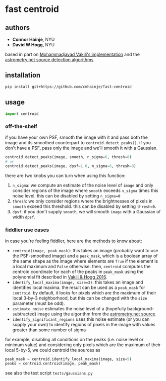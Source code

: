 # fast centroid

## authors

- **Connor Hainje**, NYU
- **David W Hogg**, NYU

based in part on [Mohammadjavad Vakili's implementation](https://github.com/mjvakili/centerer) and the [astrometry.net source detection algorithms](https://github.com/dstndstn/astrometry.net).


## installation

```bash
pip install git+https://github.com/cmhainje/fast-centroid
```


## usage

```python
import centroid
```

### off-the-shelf

if you have your own PSF, smooth the image with it and pass both the image and its smoothed counterpart to `centroid.detect_peaks()`. if you don't have a PSF, pass only the image and we'll smooth it with a Gaussian.

```python
centroid.detect_peaks(image, smooth, n_sigma=6, thresh=8)
# or
centroid.detect_peaks(image, dpsf=1.0, n_sigma=6, thresh=8)
```

there are two knobs you can turn when using this function:

1. `n_sigma`: we compute an estimate of the noise level of `image` and only consider regions of the image where `smooth` exceeds `n_sigma` times this noise level. this can be disabled by setting `n_sigma=0`
2. `thresh`: we only consider regions where the brightnesses of pixels in `smooth` exceed this threshold. this can be disabled by setting `thresh=0`.
3. `dpsf`: if you don't supply `smooth`, we will smooth `image` with a Gaussian of width `dpsf`.

### fiddlier use cases

in case you're feeling fiddlier, here are the methods to know about:

- `centroid(image, peak_mask)`: this takes an image (probably want to use the PSF-smoothed image) and a `peak_mask`, which is a boolean array of the same shape as the image where elements are `True` if the element is a local maximum and `False` otherwise. then, `centroid` computes the centroid coordinate for each of the peaks in `peak_mask` using the polynomial fit described in [Vakili & Hogg 2016](https://arxiv.org/pdf/1610.05873).
- `identify_local_maxima(image, size=3)`: this takes an image and identifies local maxima. the result can be used as a `peak_mask` for `centroid`. by default, it looks for pixels which are the maximum of their local 3-by-3 neighborhood, but this can be changed with the `size` parameter (must be odd).
- `estimate_noise` estimates the noise level of a (hopefully background-subtracted) image using the algorithm from the [astrometry.net source](https://github.com/dstndstn/astrometry.net/blob/main/util/dsigma.inc).
- `identify_significant_regions` uses this noise estimate (or you can supply your own) to identify regions of pixels in the image with values greater than some number of sigma

for example, disabling all conditions on the peaks (i.e. noise level or minimum value) and considering only pixels which are the maximum of their local 5-by-5, we could centroid the sources as

```python
peak_mask = centroid.identify_local_maxima(image, size=5)
peaks = centroid.centroid(image, peak_mask)
```

see also the test script `tests/gaussians.py`
